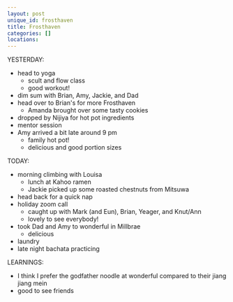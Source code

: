 ```yaml
---
layout: post
unique_id: frosthaven
title: Frosthaven
categories: []
locations: 
---
```


YESTERDAY:
* head to yoga
  * scult and flow class
  * good workout!
* dim sum with Brian, Amy, Jackie, and Dad
* head over to Brian's for more Frosthaven
  * Amanda brought over some tasty cookies
* dropped by Nijiya for hot pot ingredients
* mentor session
* Amy arrived a bit late around 9 pm
  * family hot pot!
  * delicious and good portion sizes

TODAY:
* morning climbing with Louisa
  * lunch at Kahoo ramen
  * Jackie picked up some roasted chestnuts from Mitsuwa
* head back for a quick nap
* holiday zoom call
  * caught up with Mark (and Eun), Brian, Yeager, and Knut/Ann
  * lovely to see everybody!
* took Dad and Amy to wonderful in Millbrae
  * delicious
* laundry
* late night bachata practicing

LEARNINGS:
* I think I prefer the godfather noodle at wonderful compared to their jiang jiang mein
* good to see friends
